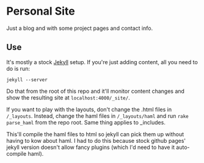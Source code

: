 # Personal Site

Just a blog and with some project pages and contact info.

## Use

It's mostly a stock [Jekyll](http://jekyllrb.com/) setup.  If you're just adding content, all you need to do is run:

    jekyll --server

Do that from the root of this repo and it'll monitor content changes and show the resulting site at `localhost:4000/_site/`.

If you want to play with the layouts, don't change the .html files in `/_layouts`.  Instead, change the haml files in `/_layouts/haml` and run `rake parse_haml` from the repo root.  Same thing applies to _includes.

This'll compile the haml files to html so jekyll can pick them up without having to kow about haml.  I had to do this because stock github pages' jekyll version doesn't allow fancy plugins (which I'd need to have it auto-compile haml).
